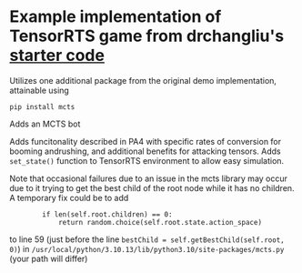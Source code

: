 # Example implementation of TensorRTS game from drchangliu's [starter code](https://github.com/drchangliu/RL4SE/tree/main/enn/TensorRTS)

Utilizes one additional package from the original demo implementation, attainable using
```
pip install mcts
```

Adds an MCTS bot

Adds funcitonality described in PA4 with specific rates of conversion for booming andrushing, and additional benefits for attacking tensors.
Adds `set_state()` function to TensorRTS environment to allow easy simulation.

Note that occasional failures due to an issue in the mcts library may occur due to it trying to get the best child of the root node while it has no children. A temporary fix could be to add 
```
        if len(self.root.children) == 0:
            return random.choice(self.root.state.action_space)
```
to line 59 (just before the line `bestChild = self.getBestChild(self.root, 0)`)
in `/usr/local/python/3.10.13/lib/python3.10/site-packages/mcts.py` (your path will differ)